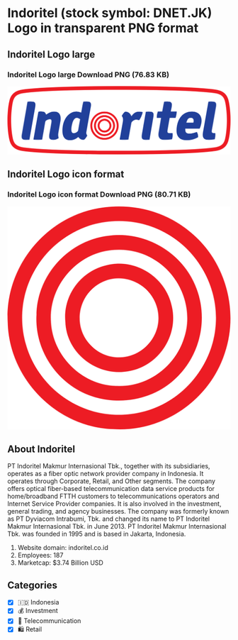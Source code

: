 # Indoritel (stock symbol: DNET.JK) Logo in transparent PNG format

## Indoritel Logo large

### Indoritel Logo large Download PNG (76.83 KB)

![Indoritel Logo large Download PNG (76.83 KB)](/img/orig/DNET.JK_BIG-edf6f69f.png)

## Indoritel Logo icon format

### Indoritel Logo icon format Download PNG (80.71 KB)

![Indoritel Logo icon format Download PNG (80.71 KB)](/img/orig/DNET.JK-24e683ce.png)

## About Indoritel

PT Indoritel Makmur Internasional Tbk., together with its subsidiaries, operates as a fiber optic network provider company in Indonesia. It operates through Corporate, Retail, and Other segments. The company offers optical fiber-based telecommunication data service products for home/broadband FTTH customers to telecommunications operators and Internet Service Provider companies. It is also involved in the investment, general trading, and agency businesses. The company was formerly known as PT Dyviacom Intrabumi, Tbk. and changed its name to PT Indoritel Makmur Internasional Tbk. in June 2013. PT Indoritel Makmur Internasional Tbk. was founded in 1995 and is based in Jakarta, Indonesia.

1. Website domain: indoritel.co.id
2. Employees: 187
3. Marketcap: $3.74 Billion USD


## Categories
- [x] 🇮🇩 Indonesia
- [x] 💰 Investment
- [x] 📡 Telecommunication
- [x] 🛍️ Retail
